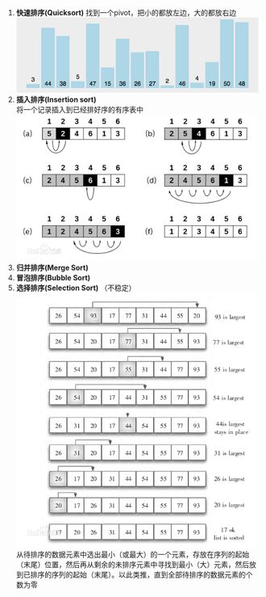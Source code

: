 1. **快速排序(Quicksort)**
   找到一个pivot，把小的都放左边，大的都放右边
   ![text](./quickSort.gif)
2. **插入排序(Insertion sort)**  
   将一个记录插入到已经排好序的有序表中
   ![text](./Insert.webp)
3. **归并排序(Merge Sort)**
4. **冒泡排序(Bubble Sort)**
5. **选择排序(Selection Sort)** （不稳定）  
   ![Image text](./Selection.webp)  
   从待排序的数据元素中选出最小（或最大）的一个元素，存放在序列的起始（末尾）位置，然后再从剩余的未排序元素中寻找到最小（大）元素，然后放到已排序的序列的起始（末尾）。以此类推，直到全部待排序的数据元素的个数为零
   

 